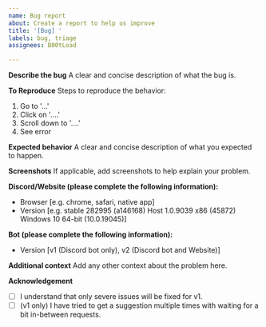 ```yaml
---
name: Bug report
about: Create a report to help us improve
title: '[Bug] '
labels: bug, triage
assignees: B00tLoad

---
```


**Describe the bug**
A clear and concise description of what the bug is.

**To Reproduce**
Steps to reproduce the behavior:
1. Go to '...'
2. Click on '....'
3. Scroll down to '....'
4. See error

**Expected behavior**
A clear and concise description of what you expected to happen.

**Screenshots**
If applicable, add screenshots to help explain your problem.

**Discord/Website (please complete the following information):**
 - Browser [e.g. chrome, safari, native app]
 - Version [e.g. stable 282995 (a146168) Host 1.0.9039 x86 (45872) Windows 10 64-bit (10.0.19045)]

**Bot (please complete the following information):**
- Version [v1 (Discord bot only), v2 (Discord bot and Website)]

**Additional context**
Add any other context about the problem here.

**Acknowledgement**
- [ ] I understand that only severe issues will be fixed for v1.
- [ ] (v1 only) I have tried to get a suggestion multiple times with waiting for a bit in-between requests.
